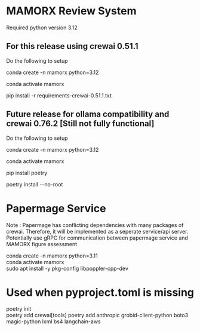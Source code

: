 # MAMORX Review System
Required python version 3.12

## For this release using crewai 0.51.1   
Do the following to setup

conda create -n mamorx python=3.12 

conda activate mamorx  

pip install -r requirements-crewai-0.51.1.txt

## Future release for ollama compatibility and crewai 0.76.2 [Still not fully functional]
Do the following to setup

conda create -n mamorx python=3.12 

conda activate mamorx  

pip install poetry

poetry install --no-root


# Papermage Service

Note : Papermage has conflicting dependencies with many packages of crewai. Therefore, it will be implemented as a seperate service/api server. Potentially use gRPC for communication between papermage service and MAMORX figure assessment

conda create -n mamorx python=3.11   
conda activate mamorx  
sudo apt install -y pkg-config libpoppler-cpp-dev


# Used when pyproject.toml is missing
poetry init  
poetry add crewai[tools]
poetry add anthropic grobid-client-python boto3 magic-python lxml bs4 langchain-aws
